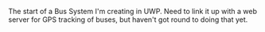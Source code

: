 The start of a Bus System I'm creating in UWP. Need to link it up with a web server for GPS tracking of buses, but haven't got round to doing that yet.
